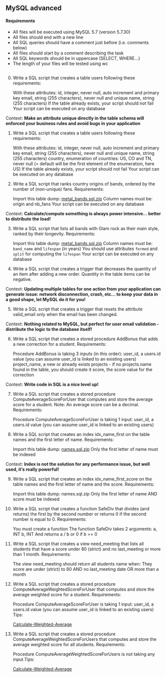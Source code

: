 ## MySQL advanced

#### Requirements

   - All files will be executed using MySQL 5.7 (version 5.7.30)
   - All files should end with a new line
   - All SQL queries should have a comment just before (i.e. comments below)
   - All files should start by a comment describing the task
   - All SQL keywords should be in uppercase (SELECT, WHERE…)
   - The length of your files will be tested using wc
   
##

0. Write a SQL script that creates a table users following these requirements:

    With these attributes:
        id, integer, never null, auto increment and primary key
        email, string (255 characters), never null and unique
        name, string (255 characters)
    If the table already exists, your script should not fail
    Your script can be executed on any database

Context: __Make an attribute unique directly in the table schema will enforced your business rules and avoid bugs in your application__

1. Write a SQL script that creates a table users following these requirements:

    With these attributes:
        id, integer, never null, auto increment and primary key
        email, string (255 characters), never null and unique
        name, string (255 characters)
        country, enumeration of countries: US, CO and TN, never null (= default will be the first element of the enumeration, here US)
    If the table already exists, your script should not fail
    Your script can be executed on any database

2. Write a SQL script that ranks country origins of bands, ordered by the number of (non-unique) fans. Requirements:

    Import this table dump: [metal_bands.sql.zip](https://s3.amazonaws.com/alx-intranet.hbtn.io/uploads/misc/2020/6/ab2979f058de215f0f2ae5b052739e76d3c02ac5.zip?X-Amz-Algorithm=AWS4-HMAC-SHA256&X-Amz-Credential=AKIARDDGGGOUSBVO6H7D%2F20230117%2Fus-east-1%2Fs3%2Faws4_request&X-Amz-Date=20230117T081032Z&X-Amz-Expires=86400&X-Amz-SignedHeaders=host&X-Amz-Signature=178ffbe78fc258f6fdef285971b83a829231475582e3d8c7c1d60cab13260b35)
    Column names must be: origin and nb_fans
    Your script can be executed on any database

Context: __Calculate/compute something is always power intensive… better to distribute the load!__

3. Write a SQL script that lists all bands with Glam rock as their main style, ranked by their longevity. Requirements:

    Import this table dump: [metal_bands.sql.zip](https://s3.amazonaws.com/alx-intranet.hbtn.io/uploads/misc/2020/6/ab2979f058de215f0f2ae5b052739e76d3c02ac5.zip?X-Amz-Algorithm=AWS4-HMAC-SHA256&X-Amz-Credential=AKIARDDGGGOUSBVO6H7D%2F20230117%2Fus-east-1%2Fs3%2Faws4_request&X-Amz-Date=20230117T081032Z&X-Amz-Expires=86400&X-Amz-SignedHeaders=host&X-Amz-Signature=178ffbe78fc258f6fdef285971b83a829231475582e3d8c7c1d60cab13260b35)
    Column names must be: `band_name` and `lifespan` (in years)
    You should use attributes `formed` and `split` for computing the `lifespan`
    Your script can be executed on any database

4. Write a SQL script that creates a trigger that decreases the quantity of an item after adding a new order. Quantity in the table items can be negative.

Context: __Updating multiple tables for one action from your application can generate issue: network disconnection, crash, etc… to keep your data in a good shape, let MySQL do it for you!__

5. Write a SQL script that creates a trigger that resets the attribute valid_email only when the email has been changed.

Context: __Nothing related to MySQL, but perfect for user email validation - distribute the logic to the database itself!__

6. Write a SQL script that creates a stored procedure AddBonus that adds a new correction for a student. Requirements:

    Procedure AddBonus is taking 3 inputs (in this order):
        user_id, a users.id value (you can assume user_id is linked to an existing users)
        project_name, a new or already exists projects - if no projects.name found in the table, you should create it
        score, the score value for the correction

Context: __Write code in SQL is a nice level up!__

7. Write a SQL script that creates a stored procedure ComputeAverageScoreForUser that computes and store the average score for a student. Note: An average score can be a decimal. Requirements:

    Procedure ComputeAverageScoreForUser is taking 1 input:
        user_id, a users.id value (you can assume user_id is linked to an existing users)

8. Write a SQL script that creates an index idx_name_first on the table names and the first letter of name. Requirements:

    Import this table dump: [names.sql.zip](https://intranet-projects-files.s3.amazonaws.com/holbertonschool-webstack/632/names.sql.zip)
    Only the first letter of name must be indexed

Context: __Index is not the solution for any performance issue, but well used, it’s really powerful!__

9. Write a SQL script that creates an index idx_name_first_score on the table names and the first letter of name and the score. Requirements:

    Import this table dump: names.sql.zip
    Only the first letter of name AND score must be indexed

10. Write a SQL script that creates a function SafeDiv that divides (and returns) the first by the second number or returns 0 if the second number is equal to 0. Requirements:

    You must create a function
    The function SafeDiv takes 2 arguments:
        a, INT
        b, INT
    And returns a / b or 0 if b == 0

11. Write a SQL script that creates a view need_meeting that lists all students that have a score under 80 (strict) and no last_meeting or more than 1 month. Requirements:

    The view need_meeting should return all students name when:
        They score are under (strict) to 80
        AND no last_meeting date OR more than a month

12. Write a SQL script that creates a stored procedure ComputeAverageWeightedScoreForUser that computes and store the average weighted score for a student. Requirements:

    Procedure ComputeAverageScoreForUser is taking 1 input:
        user_id, a users.id value (you can assume user_id is linked to an existing users)
Tips:

    [Calculate-Weighted-Average](https://www.wikihow.com/Calculate-Weighted-Average)

13. Write a SQL script that creates a stored procedure ComputeAverageWeightedScoreForUsers that computes and store the average weighted score for all students. Requirements:

    Procedure ComputeAverageWeightedScoreForUsers is not taking any input.Tips:

    [Calculate-Weighted-Average](https://www.wikihow.com/Calculate-Weighted-Average)

